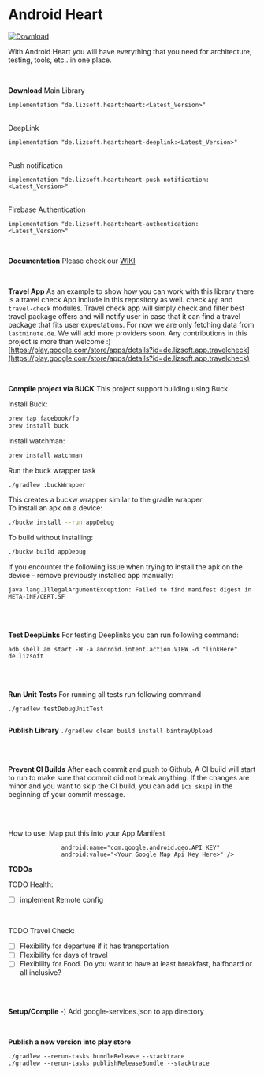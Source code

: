 # Android Heart

[ ![Download](https://api.bintray.com/packages/lizsoft/heart/heart/images/download.svg) ](https://bintray.com/lizsoft/heart/heart/_latestVersion)

With Android Heart you will have everything that you need for architecture, testing, tools, etc.. in one place.

<br>

**Download**
Main Library

    implementation "de.lizsoft.heart:heart:<Latest_Version>"
<br>
DeepLink

    implementation "de.lizsoft.heart:heart-deeplink:<Latest_Version>"
<br>
Push notification

    implementation "de.lizsoft.heart:heart-push-notification:<Latest_Version>"
<br>
Firebase Authentication

    implementation "de.lizsoft.heart:heart-authentication:<Latest_Version>"


<br>

**Documentation**
Please check our [WIKI](https://github.com/omegasoft7/Android-Heart/wiki)

<br>

**Travel App**
As an example to show how you can work with this library there is a travel check App include in this repository as well. check `App` and `travel-check` modules.
Travel check app will simply check and filter best travel package offers and will notify user in case that it can find a travel package that fits user expectations. For now we are only fetching data from `lastminute.de`. We will add more providers soon.
Any contributions in this project is more than welcome :)
[https://play.google.com/store/apps/details?id=de.lizsoft.app.travelcheck](https://play.google.com/store/apps/details?id=de.lizsoft.app.travelcheck)


<br>

**Compile project via BUCK**
This project support building using Buck.  
  
Install Buck:  
  
```sh  
brew tap facebook/fb  
brew install buck  
```  
  
Install watchman:  
```sh  
brew install watchman  
```  
Run the buck wrapper task  
```sh  
./gradlew :buckWrapper  
```  
This creates a buckw wrapper similar to the gradle wrapper  
To install an apk on a device:  
```sh  
./buckw install --run appDebug  
```  
To build without installing:  
```sh  
./buckw build appDebug  
```  
If you encounter the following issue when trying to install the apk on the device - remove previously installed app manually:  
```  
java.lang.IllegalArgumentException: Failed to find manifest digest in META-INF/CERT.SF  
```  
<br>
<br>
  
**Test DeepLinks**
For testing Deeplinks you can run following command:  
```  
adb shell am start -W -a android.intent.action.VIEW -d "linkHere" de.lizsoft  
```  
<br>
<br>
  
**Run Unit Tests**
For running all tests run following command  
```  
./gradlew testDebugUnitTest  
  
```  
  
  
**Publish Library**
```./gradlew clean build install bintrayUpload```  
  
<br>
<br>

**Prevent CI Builds**
After each commit and push to Github, A CI build will start to run to make sure that commit did not break anything.
If the changes are minor and you want to skip the CI build, you can add ```[ci skip]``` in the beginning of your commit message.  
   
<br>
<br>


How to use:
Map
 put this into your App Manifest
 ```<meta-data
                android:name="com.google.android.geo.API_KEY"
                android:value="<Your Google Map Api Key Here>" />
 ```
  **TODOs**
  
TODO Health:
- [ ] implement Remote config  
   
<br>

TODO Travel Check:  
- [ ] Flexibility for departure if it has transportation  
- [ ] Flexibility for days of travel  
- [ ] Flexibility for Food. Do you want to have at least breakfast, halfboard or all inclusive?  
  
<br>
<br>

**Setup/Compile**
-) Add google-services.json to `app` directory   
  
<br>
  
**Publish a new version into play store** 
```  
./gradlew --rerun-tasks bundleRelease --stacktrace
./gradlew --rerun-tasks publishReleaseBundle --stacktrace
```
